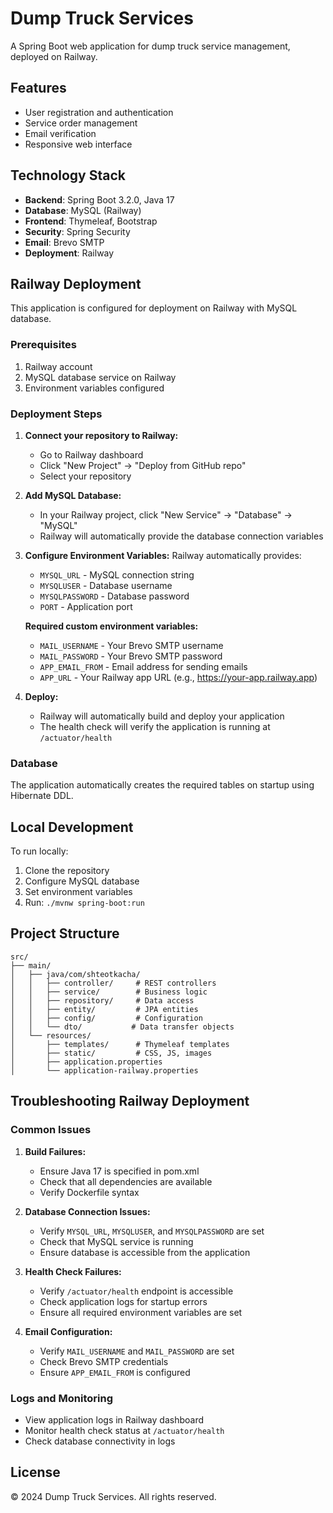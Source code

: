 # Dump Truck Services

A Spring Boot web application for dump truck service management, deployed on Railway.

## Features

- User registration and authentication
- Service order management
- Email verification
- Responsive web interface

## Technology Stack

- **Backend**: Spring Boot 3.2.0, Java 17
- **Database**: MySQL (Railway)
- **Frontend**: Thymeleaf, Bootstrap
- **Security**: Spring Security
- **Email**: Brevo SMTP
- **Deployment**: Railway

## Railway Deployment

This application is configured for deployment on Railway with MySQL database.

### Prerequisites

1. Railway account
2. MySQL database service on Railway
3. Environment variables configured

### Deployment Steps

1. **Connect your repository to Railway:**
   - Go to Railway dashboard
   - Click "New Project" → "Deploy from GitHub repo"
   - Select your repository

2. **Add MySQL Database:**
   - In your Railway project, click "New Service" → "Database" → "MySQL"
   - Railway will automatically provide the database connection variables

3. **Configure Environment Variables:**
   Railway automatically provides:
   - `MYSQL_URL` - MySQL connection string
   - `MYSQLUSER` - Database username
   - `MYSQLPASSWORD` - Database password
   - `PORT` - Application port

   **Required custom environment variables:**
   - `MAIL_USERNAME` - Your Brevo SMTP username
   - `MAIL_PASSWORD` - Your Brevo SMTP password
   - `APP_EMAIL_FROM` - Email address for sending emails
   - `APP_URL` - Your Railway app URL (e.g., https://your-app.railway.app)

4. **Deploy:**
   - Railway will automatically build and deploy your application
   - The health check will verify the application is running at `/actuator/health`

### Database

The application automatically creates the required tables on startup using Hibernate DDL.

## Local Development

To run locally:

1. Clone the repository
2. Configure MySQL database
3. Set environment variables
4. Run: `./mvnw spring-boot:run`

## Project Structure

```
src/
├── main/
│   ├── java/com/shteotkacha/
│   │   ├── controller/     # REST controllers
│   │   ├── service/        # Business logic
│   │   ├── repository/     # Data access
│   │   ├── entity/         # JPA entities
│   │   ├── config/         # Configuration
│   │   └── dto/           # Data transfer objects
│   └── resources/
│       ├── templates/      # Thymeleaf templates
│       ├── static/         # CSS, JS, images
│       ├── application.properties
│       └── application-railway.properties
```

## Troubleshooting Railway Deployment

### Common Issues

1. **Build Failures:**
   - Ensure Java 17 is specified in pom.xml
   - Check that all dependencies are available
   - Verify Dockerfile syntax

2. **Database Connection Issues:**
   - Verify `MYSQL_URL`, `MYSQLUSER`, and `MYSQLPASSWORD` are set
   - Check that MySQL service is running
   - Ensure database is accessible from the application

3. **Health Check Failures:**
   - Verify `/actuator/health` endpoint is accessible
   - Check application logs for startup errors
   - Ensure all required environment variables are set

4. **Email Configuration:**
   - Verify `MAIL_USERNAME` and `MAIL_PASSWORD` are set
   - Check Brevo SMTP credentials
   - Ensure `APP_EMAIL_FROM` is configured

### Logs and Monitoring

- View application logs in Railway dashboard
- Monitor health check status at `/actuator/health`
- Check database connectivity in logs

## License

© 2024 Dump Truck Services. All rights reserved. 